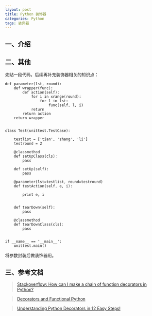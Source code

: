 ```yaml
---
layout: post
title: Python 装饰器
categories: Python
tags: 装饰器
---
```


## 一、介绍

## 二、其他

先贴一段代码，后续再补充装饰器相关的知识点：

    def parameter(lst, round):
        def wrapper(func):
            def action(self):
                for i in xrange(round):
                    for l in lst:
                        func(self, l, i)
                return
            return action
        return wrapper


    class Test(unittest.TestCase):

        testlist = ['tian', 'zhang', 'li']
        testround = 2

        @classmethod
        def setUpClass(cls):
            pass

        def setUp(self):
            pass

        @parameter(lst=testlist, round=testround)
        def testAction(self, e, i):

            print e, i


        def tearDown(self):
            pass

        @classmethod
        def tearDownClass(cls):
            pass


    if __name__ == '__main__':
        unittest.main()

将参数封装后做装饰器用。

<!--more-->

## 三、参考文档

> [Stackoverflow: How can I make a chain of function decorators in Python?](http://stackoverflow.com/questions/739654/how-can-i-make-a-chain-of-function-decorators-in-python/1594484#1594484)

> [Decorators and Functional Python](http://www.brianholdefehr.com/decorators-and-functional-python)

> [Understanding Python Decorators in 12 Easy Steps!](https://dzone.com/articles/understanding-python)